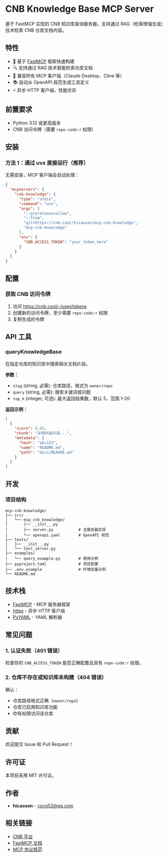# CNB Knowledge Base MCP Server

基于 FastMCP 实现的 CNB 知识库查询服务器，支持通过 RAG（检索增强生成）技术检索 CNB 仓库文档内容。

## 特性

- 🚀 基于 [FastMCP](https://github.com/jlowin/fastmcp) 框架快速构建
- 🔍 支持通过 RAG 技术智能检索仓库文档
- 🔌 兼容所有 MCP 客户端（Claude Desktop、Cline 等）
- 📚 自动从 OpenAPI 规范生成工具定义
- ⚡ 异步 HTTP 客户端，性能优异

## 前置要求

- Python 3.12 或更高版本
- CNB 访问令牌（需要 `repo-code:r` 权限）

## 安装

### 方法 1：通过 uvx 直接运行（推荐）

无需安装，MCP 客户端会自动处理：

```json
{
  "mcpServers": {
    "cnb-knowledge": {
      "type": "stdio",
      "command": "uvx",
      "args": [
        "--prerelease=allow",
        "--from",
        "git+https://cnb.cool/hicaosen/mcp-cnb-knowledge",
        "mcp-cnb-knowledge"
      ],
      "env": {
        "CNB_ACCESS_TOKEN": "your_token_here"
      }
    }
  }
}
```

## 配置

### 获取 CNB 访问令牌

1. 访问 https://cnb.cool/-/user/tokens
2. 创建新的访问令牌，至少需要 `repo-code:r` 权限
3. 复制生成的令牌

## API 工具

### queryKnowledgeBase

在指定仓库的知识库中搜索相关文档片段。

**参数：**

- `slug` (string, 必需): 仓库路径，格式为 `owner/repo`
- `query` (string, 必需): 搜索关键词或问题
- `top_k` (integer, 可选): 最大返回结果数，默认 5，范围 1-20

**返回示例：**

```json
[
  {
    "score": 0.95,
    "chunk": "文档内容片段...",
    "metadata": {
      "hash": "abc123",
      "name": "README.md",
      "path": "docs/README.md"
    }
  }
]
```

## 开发

### 项目结构

```
mcp-cnb-knowledge/
├── src/
│   └── mcp_cnb_knowledge/
│       ├── __init__.py
│       ├── server.py           # 主服务器实现
│       └── openapi.yaml        # OpenAPI 规范
├── tests/
│   ├── __init__.py
│   └── test_server.py
├── examples/
│   └── query_example.py        # 使用示例
├── pyproject.toml              # 项目配置
├── .env.example                # 环境变量示例
└── README.md
```

## 技术栈

- [FastMCP](https://github.com/jlowin/fastmcp) - MCP 服务器框架
- [httpx](https://www.python-httpx.org/) - 异步 HTTP 客户端
- [PyYAML](https://pyyaml.org/) - YAML 解析器

## 常见问题

### 1. 认证失败（401 错误）

检查你的 `CNB_ACCESS_TOKEN` 是否正确配置且具有 `repo-code:r` 权限。

### 2. 仓库不存在或知识库未构建（404 错误）

确认：
- 仓库路径格式正确（`owner/repo`）
- 仓库已启用知识库功能
- 你有权限访问该仓库


## 贡献

欢迎提交 Issue 和 Pull Request！

## 许可证

本项目采用 MIT 许可证。

## 作者

- **hicaosen** - [cscg52@qq.com](mailto:cscg52@qq.com)

## 相关链接

- [CNB 平台](https://cnb.cool)
- [FastMCP 文档](https://github.com/jlowin/fastmcp)
- [MCP 协议规范](https://modelcontextprotocol.io)
